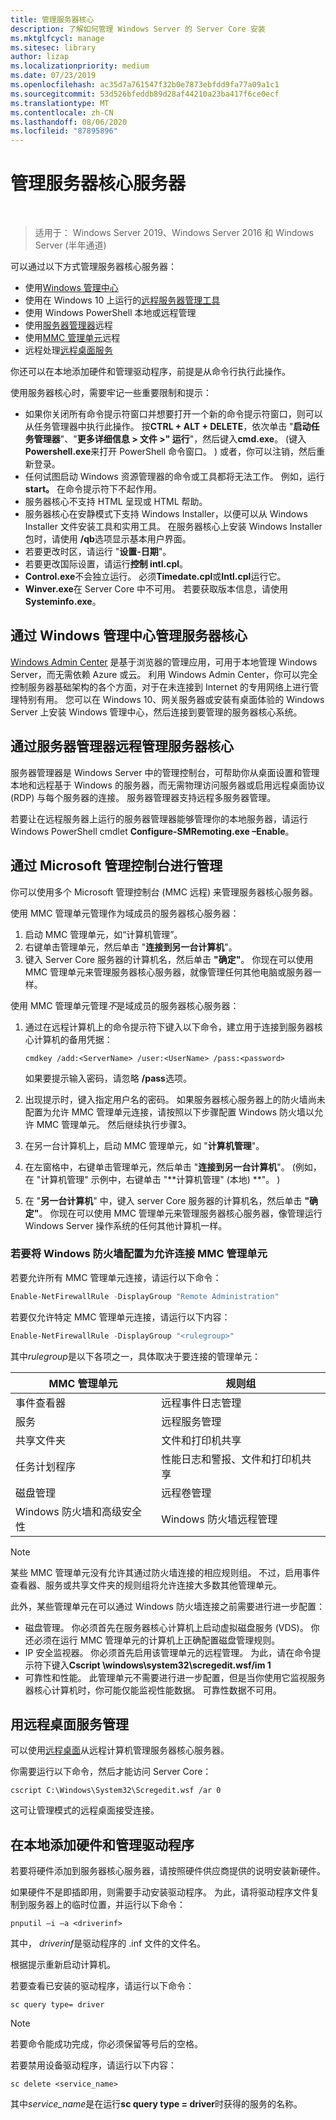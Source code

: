 ```yaml
---
title: 管理服务器核心
description: 了解如何管理 Windows Server 的 Server Core 安装
ms.mktglfcycl: manage
ms.sitesec: library
author: lizap
ms.localizationpriority: medium
ms.date: 07/23/2019
ms.openlocfilehash: ac35d7a761547f32b0e7873ebfdd9fa77a09a1c1
ms.sourcegitcommit: 53d526bfeddb89d28af44210a23ba417f6ce0ecf
ms.translationtype: MT
ms.contentlocale: zh-CN
ms.lasthandoff: 08/06/2020
ms.locfileid: "87895896"
---
```

# <a name="manage-a-server-core-server"></a>管理服务器核心服务器
 
> 适用于： Windows Server 2019、Windows Server 2016 和 Windows Server (半年通道) 

可以通过以下方式管理服务器核心服务器：
- 使用[Windows 管理中心](../../manage/windows-admin-center/overview.md)
- 使用在 Windows 10 上运行的[远程服务器管理工具](../../remote/remote-server-administration-tools.md)
- 使用 Windows PowerShell 本地或远程管理
- 使用[服务器管理器](../server-manager/server-manager.md)远程
- 使用[MMC 管理单元](#managing-with-microsoft-management-console)远程
- 远程处理[远程桌面服务](#managing-with-remote-desktop-services)

你还可以在本地添加硬件和管理驱动程序，前提是从命令行执行此操作。

使用服务器核心时，需要牢记一些重要限制和提示：

- 如果你关闭所有命令提示符窗口并想要打开一个新的命令提示符窗口，则可以从任务管理器中执行此操作。 按**CTRL \+ ALT \+ DELETE**，依次单击 "**启动任务管理器**"、"**更多详细信息 > 文件 >" 运行**"，然后键入**cmd.exe**。  (键入**Powershell.exe**来打开 PowerShell 命令窗口。 ) 或者，你可以注销，然后重新登录。
- 任何试图启动 Windows 资源管理器的命令或工具都将无法工作。 例如，运行**start。** 在命令提示符下不起作用。
- 服务器核心不支持 HTML 呈现或 HTML 帮助。
- 服务器核心在安静模式下支持 Windows Installer，以便可以从 Windows Installer 文件安装工具和实用工具。 在服务器核心上安装 Windows Installer 包时，请使用 **/qb**选项显示基本用户界面。
- 若要更改时区，请运行 "**设置-日期**"。
- 若要更改国际设置，请运行**控制 intl.cpl**。
- **Control.exe**不会独立运行。 必须**Timedate.cpl**或**Intl.cpl**运行它。
- **Winver.exe**在 Server Core 中不可用。 若要获取版本信息，请使用**Systeminfo.exe**。

## <a name="managing-server-core-with-windows-admin-center"></a>通过 Windows 管理中心管理服务器核心
[Windows Admin Center](../../manage/windows-admin-center/overview.md) 是基于浏览器的管理应用，可用于本地管理 Windows Server，而无需依赖 Azure 或云。 利用 Windows Admin Center，你可以完全控制服务器基础架构的各个方面，对于在未连接到 Internet 的专用网络上进行管理特别有用。 您可以在 Windows 10、网关服务器或安装有桌面体验的 Windows Server 上安装 Windows 管理中心，然后连接到要管理的服务器核心系统。

## <a name="managing-server-core-remotely-with-server-manager"></a>通过服务器管理器远程管理服务器核心

服务器管理器是 Windows Server 中的管理控制台，可帮助你从桌面设置和管理本地和远程基于 Windows 的服务器，而无需物理访问服务器或启用远程桌面协议 (RDP) 与每个服务器的连接。 服务器管理器支持远程多服务器管理。

若要让在远程服务器上运行的服务器管理器能够管理你的本地服务器，请运行 Windows PowerShell cmdlet **Configure-SMRemoting.exe –Enable**。

## <a name="managing-with-microsoft-management-console"></a>通过 Microsoft 管理控制台进行管理

你可以使用多个 Microsoft 管理控制台 (MMC 远程) 来管理服务器核心服务器。

使用 MMC 管理单元管理作为域成员的服务器核心服务器：

1. 启动 MMC 管理单元，如“计算机管理”。
2. 右键单击管理单元，然后单击 "**连接到另一台计算机**"。
2. 键入 Server Core 服务器的计算机名，然后单击 **"确定"**。 你现在可以使用 MMC 管理单元来管理服务器核心服务器，就像管理任何其他电脑或服务器一样。

使用 MMC 管理单元管理*不*是域成员的服务器核心服务器：

1. 通过在远程计算机上的命令提示符下键入以下命令，建立用于连接到服务器核心计算机的备用凭据：

   ```
   cmdkey /add:<ServerName> /user:<UserName> /pass:<password>
   ```

   如果要提示输入密码，请忽略 **/pass**选项。

2. 出现提示时，键入指定用户名的密码。
   如果服务器核心服务器上的防火墙尚未配置为允许 MMC 管理单元连接，请按照以下步骤配置 Windows 防火墙以允许 MMC 管理单元。 然后继续执行步骤3。
3. 在另一台计算机上，启动 MMC 管理单元，如 "**计算机管理**"。
4. 在左窗格中，右键单击管理单元，然后单击 "**连接到另一台计算机**"。  (例如，在 "计算机管理" 示例中，右键单击 "**计算机管理" (本地) **"。 ) 
5. 在 "**另一台计算机**" 中，键入 server Core 服务器的计算机名，然后单击 **"确定"**。 你现在可以使用 MMC 管理单元来管理服务器核心服务器，像管理运行 Windows Server 操作系统的任何其他计算机一样。

### <a name="to-configure-windows-firewall-to-allow-mmc-snap-ins-to-connect"></a>若要将 Windows 防火墙配置为允许连接 MMC 管理单元
若要允许所有 MMC 管理单元连接，请运行以下命令：

```PowerShell
Enable-NetFirewallRule -DisplayGroup "Remote Administration"
```

若要仅允许特定 MMC 管理单元连接，请运行以下内容：

```PowerShell
Enable-NetFirewallRule -DisplayGroup "<rulegroup>"
```

其中*rulegroup*是以下各项之一，具体取决于要连接的管理单元：

| MMC 管理单元                            | 规则组                                            |
| ---------------------------------------- | ------------------------------------------------------- |
| 事件查看器                           | 远程事件日志管理                           |
| 服务                               | 远程服务管理                             |
| 共享文件夹                         | 文件和打印机共享                              |
| 任务计划程序                         | 性能日志和警报、文件和打印机共享 |
| 磁盘管理                        | 远程卷管理                              |
| Windows 防火墙和高级安全性 | Windows 防火墙远程管理                    |


> [!NOTE]
> 某些 MMC 管理单元没有允许其通过防火墙连接的相应规则组。 不过，启用事件查看器、服务或共享文件夹的规则组将允许连接大多数其他管理单元。
>
> 此外，某些管理单元在可以通过 Windows 防火墙连接之前需要进行进一步配置：
>
> - 磁盘管理。 你必须首先在服务器核心计算机上启动虚拟磁盘服务 (VDS)。 你还必须在运行 MMC 管理单元的计算机上正确配置磁盘管理规则。
> - IP 安全监视器。 你必须首先启用该管理单元的远程管理。 为此，请在命令提示符下键入**Cscript \windows\system32\scregedit.wsf/im 1**
> - 可靠性和性能。 此管理单元不需要进行进一步配置，但是当你使用它监视服务器核心计算机时，你可能仅能监视性能数据。 可靠性数据不可用。

## <a name="managing-with-remote-desktop-services"></a>用远程桌面服务管理

可以使用[远程桌面](../../remote/remote-desktop-services/welcome-to-rds.md)从远程计算机管理服务器核心服务器。

你需要运行以下命令，然后才能访问 Server Core：

```
cscript C:\Windows\System32\Scregedit.wsf /ar 0
```

这可让管理模式的远程桌面接受连接。

## <a name="add-hardware-and-manage-drivers-locally"></a>在本地添加硬件和管理驱动程序

若要将硬件添加到服务器核心服务器，请按照硬件供应商提供的说明安装新硬件。

如果硬件不是即插即用，则需要手动安装驱动程序。 为此，请将驱动程序文件复制到服务器上的临时位置，并运行以下命令：

```
pnputil –i –a <driverinf>
```

其中， *driverinf*是驱动程序的 .inf 文件的文件名。

根据提示重新启动计算机。

若要查看已安装的驱动程序，请运行以下命令：

```
sc query type= driver
```

> [!NOTE]
> 若要命令能成功完成，你必须保留等号后的空格。

若要禁用设备驱动程序，请运行以下内容：

```
sc delete <service_name>
```

其中*service_name*是在运行**sc query type = driver**时获得的服务的名称。